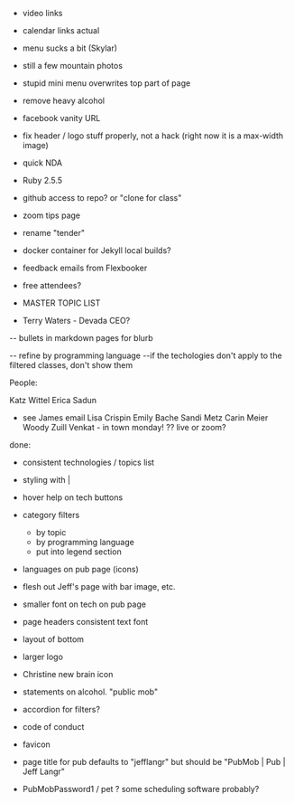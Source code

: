 - video links
- calendar links actual
- menu sucks a bit (Skylar)
- still a few mountain photos
- stupid mini menu overwrites top part of page
- remove heavy alcohol
- facebook vanity URL
- fix header / logo stuff properly, not a hack (right now it is a max-width image)
- quick NDA
- Ruby 2.5.5
- github access to repo?  or "clone for class"
- zoom tips page
- rename "tender"

- docker container for Jekyll local builds?

- feedback emails from Flexbooker

- free attendees?

- MASTER TOPIC LIST
- Terry Waters - Devada CEO?

-- bullets in markdown pages for blurb

-- refine by programming language --if the techologies don't apply to the filtered classes, don't show them

People:

Katz Wittel
Erica Sadun
- see James email
Lisa Crispin
Emily Bache
Sandi Metz
Carin Meier
Woody Zuill
Venkat - in town monday! ??  live or zoom?


done:

- consistent technologies / topics list
- styling with |
- hover help on tech buttons
- category filters
    - by topic
    - by programming language
    - put into legend section
- languages on pub page (icons)
- flesh out Jeff's page with bar image, etc.
- smaller font on tech on pub page
- page headers consistent text font
- layout of bottom
- larger logo
- Christine new brain icon
- statements on alcohol. "public mob"
- accordion for filters?
- code of conduct
- favicon
- page title for pub defaults to "jefflangr" but should be "PubMob | Pub | Jeff Langr"


- PubMobPassword1 / pet ?  some scheduling software probably?
